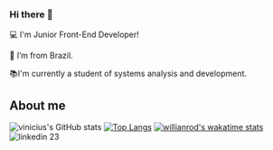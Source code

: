 ### Hi there 👋

<!--
**0almeida/0almeida** is a ✨ _special_ ✨ repository because its `README.md` (this file) appears on your GitHub profile.

Here are some ideas to get you started:

- 🔭 I’m currently working on ...
- 🌱 I’m currently learning ...
- 👯 I’m looking to collaborate on ...
- 🤔 I’m looking for help with ...
- 💬 Ask me about ...
- 📫 How to reach me: ...
- 😄 Pronouns: ...
- ⚡ Fun fact: ...
-->
:computer: I'm Junior Front-End Developer!

:house_with_garden: I’m from Brazil.

:books:I'm currently a student of systems analysis and development.

## About me
![vinicius's GitHub stats](https://github-readme-stats.vercel.app/api?username=0almeida&show_icons=true&theme=midnight-purple)
[![Top Langs](https://github-readme-stats.vercel.app/api/top-langs/?username=0almeida&layout=compact&theme=midnight-purple)](https://github.com/0almeida/github-readme-stats)
[![willianrod's wakatime stats](https://github-readme-stats.vercel.app/api/wakatime?username=willianrod&theme=midnight-purple)](https://github.com/0almeida/github-readme-stats)
![linkedin 23](https://user-images.githubusercontent.com/73404432/144768629-b1d00ca9-c9cc-4c22-b7a3-885cf9b87a99.png)



